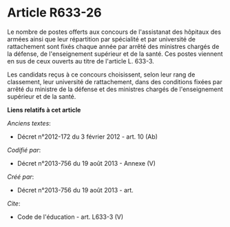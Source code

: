 # Article R633-26

Le nombre de postes offerts aux concours de l'assistanat des hôpitaux des armées ainsi que leur répartition par spécialité et
par université de rattachement sont fixés chaque année par arrêté des ministres chargés de la défense, de l'enseignement
supérieur et de la santé. Ces postes viennent en sus de ceux ouverts au titre de l'article L. 633-3. 

Les candidats reçus à ce concours choisissent, selon leur rang de classement, leur université de rattachement, dans des
conditions fixées par arrêté du ministre de la défense et des ministres chargés de l'enseignement supérieur et de la santé.

**Liens relatifs à cet article**

_Anciens textes_:

  - Décret n°2012-172 du 3 février 2012 - art. 10 (Ab)

_Codifié par_:

  - Décret n°2013-756 du 19 août 2013 -  Annexe (V)

_Créé par_:

  - Décret n°2013-756 du 19 août 2013 - art.

_Cite_:

  - Code de l'éducation - art. L633-3 (V)
